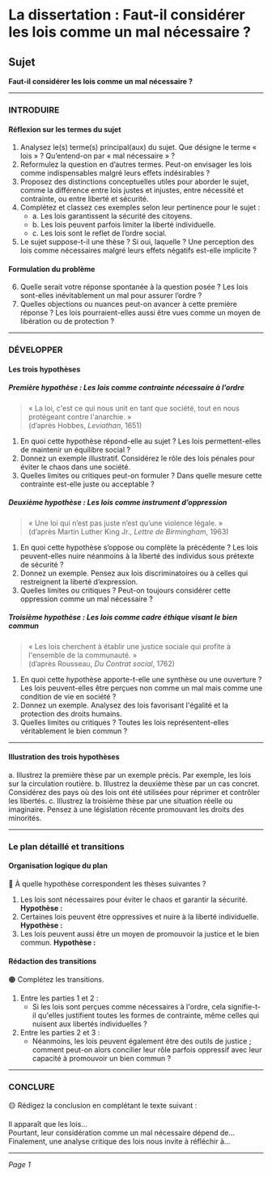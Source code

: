 # La dissertation : Faut-il considérer les lois comme un mal nécessaire ?

## Sujet
**Faut-il considérer les lois comme un mal nécessaire ?**

---

### INTRODUIRE

#### Réflexion sur les termes du sujet

1. Analysez le(s) terme(s) principal(aux) du sujet. Que désigne le terme « lois » ? Qu’entend-on par « mal nécessaire » ?
2. Reformulez la question en d’autres termes. Peut-on envisager les lois comme indispensables malgré leurs effets indésirables ?
3. Proposez des distinctions conceptuelles utiles pour aborder le sujet, comme la différence entre lois justes et injustes, entre nécessité et contrainte, ou entre liberté et sécurité.
4. Complétez et classez ces exemples selon leur pertinence pour le sujet :
   - a. Les lois garantissent la sécurité des citoyens.
   - b. Les lois peuvent parfois limiter la liberté individuelle.
   - c. Les lois sont le reflet de l’ordre social.
5. Le sujet suppose-t-il une thèse ? Si oui, laquelle ? Une perception des lois comme nécessaires malgré leurs effets négatifs est-elle implicite ?

#### Formulation du problème

6. Quelle serait votre réponse spontanée à la question posée ? Les lois sont-elles inévitablement un mal pour assurer l’ordre ?
7. Quelles objections ou nuances peut-on avancer à cette première réponse ? Les lois pourraient-elles aussi être vues comme un moyen de libération ou de protection ?

---

### DÉVELOPPER

#### Les trois hypothèses

##### Première hypothèse : Les lois comme contrainte nécessaire à l’ordre

> « La loi, c'est ce qui nous unit en tant que société, tout en nous protégeant contre l'anarchie. »  
> (d’après Hobbes, *Leviathan*, 1651)

1. En quoi cette hypothèse répond-elle au sujet ? Les lois permettent-elles de maintenir un équilibre social ?
2. Donnez un exemple illustratif. Considérez le rôle des lois pénales pour éviter le chaos dans une société.
3. Quelles limites ou critiques peut-on formuler ? Dans quelle mesure cette contrainte est-elle juste ou acceptable ?

##### Deuxième hypothèse : Les lois comme instrument d’oppression

> « Une loi qui n’est pas juste n’est qu’une violence légale. »  
> (d’après Martin Luther King Jr., *Lettre de Birmingham*, 1963)

1. En quoi cette hypothèse s’oppose ou complète la précédente ? Les lois peuvent-elles nuire néanmoins à la liberté des individus sous prétexte de sécurité ?
2. Donnez un exemple. Pensez aux lois discriminatoires ou à celles qui restreignent la liberté d’expression.
3. Quelles limites ou critiques ? Peut-on toujours considérer cette oppression comme un mal nécessaire ?

##### Troisième hypothèse : Les lois comme cadre éthique visant le bien commun

> « Les lois cherchent à établir une justice sociale qui profite à l'ensemble de la communauté. »  
> (d’après Rousseau, *Du Contrat social*, 1762)

1. En quoi cette hypothèse apporte-t-elle une synthèse ou une ouverture ? Les lois peuvent-elles être perçues non comme un mal mais comme une condition de vie en société ?
2. Donnez un exemple. Analysez des lois favorisant l'égalité et la protection des droits humains.
3. Quelles limites ou critiques ? Toutes les lois représentent-elles véritablement le bien commun ?

---

#### Illustration des trois hypothèses

a. Illustrez la première thèse par un exemple précis. Par exemple, les lois sur la circulation routière.
b. Illustrez la deuxième thèse par un cas concret. Considérez des pays où des lois ont été utilisées pour réprimer et contrôler les libertés. 
c. Illustrez la troisième thèse par une situation réelle ou imaginaire. Pensez à une législation récente promouvant les droits des minorités.

---

### Le plan détaillé et transitions

#### Organisation logique du plan

🔴 À quelle hypothèse correspondent les thèses suivantes ?

1. Les lois sont nécessaires pour éviter le chaos et garantir la sécurité. **Hypothèse :**
2. Certaines lois peuvent être oppressives et nuire à la liberté individuelle. **Hypothèse :**
3. Les lois peuvent aussi être un moyen de promouvoir la justice et le bien commun. **Hypothèse :**

#### Rédaction des transitions

🟠 Complétez les transitions.

1. Entre les parties 1 et 2 :  
   - Si les lois sont perçues comme nécessaires à l'ordre, cela signifie-t-il qu'elles justifient toutes les formes de contrainte, même celles qui nuisent aux libertés individuelles ?
2. Entre les parties 2 et 3 :  
   - Néanmoins, les lois peuvent également être des outils de justice ; comment peut-on alors concilier leur rôle parfois oppressif avec leur capacité à promouvoir un bien commun ?

---

### CONCLURE

🟡 Rédigez la conclusion en complétant le texte suivant :

Il apparaît que les lois…  
Pourtant, leur considération comme un mal nécessaire dépend de…  
Finalement, une analyse critique des lois nous invite à réfléchir à… 

--- 

*Page 1*